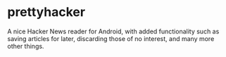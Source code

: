 prettyhacker
============

A nice Hacker News reader for Android, with added functionality such as saving articles for later, discarding those of no interest, and many more other things.
